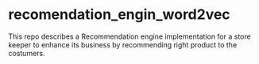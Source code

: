 # recomendation_engin_word2vec
This repo describes a Recommendation engine implementation for a store keeper to enhance its business by recommending right product to the costumers.
